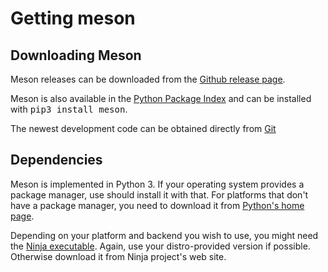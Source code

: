 # Getting meson

## Downloading Meson

Meson releases can be downloaded from the [Github release page].

Meson is also available in the [Python Package Index] and can be
installed with <tt>pip3 install meson</tt>.

The newest development code can be obtained directly from [Git]

## Dependencies

Meson is implemented in Python 3. If your operating system provides a
package manager, use should install it with that. For platforms that
don't have a package manager, you need to download it from [Python's
home page].

Depending on your platform and backend you wish to use, you might need
the [Ninja executable]. Again, use your distro-provided version if
possible. Otherwise download it from Ninja project's web site.

  [Github release page]: https://github.com/jpakkane/meson/releases
  [Python Package Index]: https://pypi.python.org/pypi/meson/
  [Git]: https://github.com/jpakkane/meson
  [Python's home page]: https://www.python.org/downloads/
  [Ninja executable]: https://ninja-build.org/

